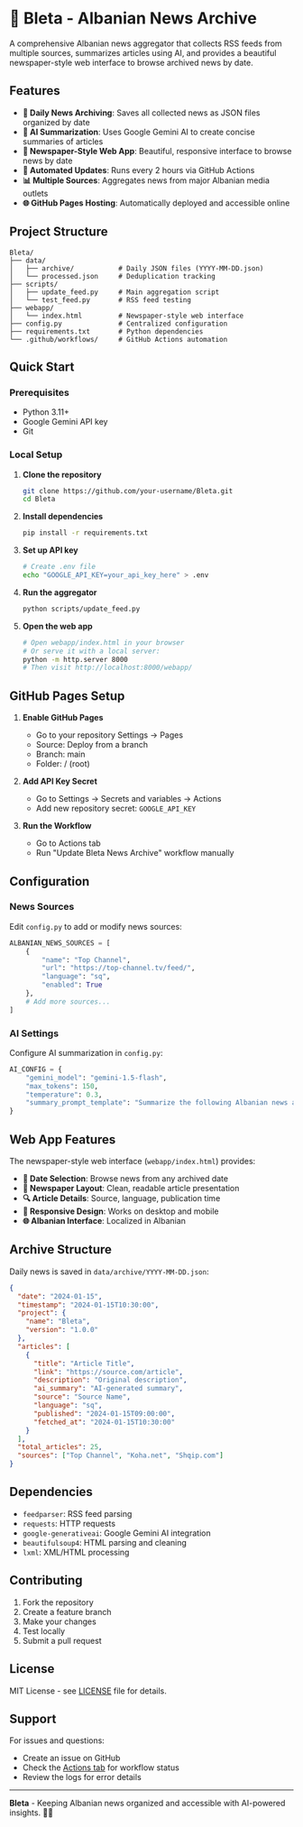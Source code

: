 # 🐝 Bleta - Albanian News Archive

A comprehensive Albanian news aggregator that collects RSS feeds from multiple sources, summarizes articles using AI, and provides a beautiful newspaper-style web interface to browse archived news by date.

## Features

- **📰 Daily News Archiving**: Saves all collected news as JSON files organized by date
- **🤖 AI Summarization**: Uses Google Gemini AI to create concise summaries of articles
- **📱 Newspaper-Style Web App**: Beautiful, responsive interface to browse news by date
- **🔄 Automated Updates**: Runs every 2 hours via GitHub Actions
- **📊 Multiple Sources**: Aggregates news from major Albanian media outlets
- **🌐 GitHub Pages Hosting**: Automatically deployed and accessible online

## Project Structure

```
Bleta/
├── data/
│   ├── archive/           # Daily JSON files (YYYY-MM-DD.json)
│   └── processed.json     # Deduplication tracking
├── scripts/
│   ├── update_feed.py     # Main aggregation script
│   └── test_feed.py       # RSS feed testing
├── webapp/
│   └── index.html         # Newspaper-style web interface
├── config.py              # Centralized configuration
├── requirements.txt       # Python dependencies
└── .github/workflows/     # GitHub Actions automation
```

## Quick Start

### Prerequisites

- Python 3.11+
- Google Gemini API key
- Git

### Local Setup

1. **Clone the repository**
   ```bash
   git clone https://github.com/your-username/Bleta.git
   cd Bleta
   ```

2. **Install dependencies**
   ```bash
   pip install -r requirements.txt
   ```

3. **Set up API key**
   ```bash
   # Create .env file
   echo "GOOGLE_API_KEY=your_api_key_here" > .env
   ```

4. **Run the aggregator**
   ```bash
   python scripts/update_feed.py
   ```

5. **Open the web app**
   ```bash
   # Open webapp/index.html in your browser
   # Or serve it with a local server:
   python -m http.server 8000
   # Then visit http://localhost:8000/webapp/
   ```

## GitHub Pages Setup

1. **Enable GitHub Pages**
   - Go to your repository Settings → Pages
   - Source: Deploy from a branch
   - Branch: main
   - Folder: / (root)

2. **Add API Key Secret**
   - Go to Settings → Secrets and variables → Actions
   - Add new repository secret: `GOOGLE_API_KEY`

3. **Run the Workflow**
   - Go to Actions tab
   - Run "Update Bleta News Archive" workflow manually

## Configuration

### News Sources

Edit `config.py` to add or modify news sources:

```python
ALBANIAN_NEWS_SOURCES = [
    {
        "name": "Top Channel",
        "url": "https://top-channel.tv/feed/",
        "language": "sq",
        "enabled": True
    },
    # Add more sources...
]
```

### AI Settings

Configure AI summarization in `config.py`:

```python
AI_CONFIG = {
    "gemini_model": "gemini-1.5-flash",
    "max_tokens": 150,
    "temperature": 0.3,
    "summary_prompt_template": "Summarize the following Albanian news article in 1-2 concise sentences, in {language}, keeping key facts: {text}"
}
```

## Web App Features

The newspaper-style web interface (`webapp/index.html`) provides:

- **📅 Date Selection**: Browse news from any archived date
- **📰 Newspaper Layout**: Clean, readable article presentation
- **🔍 Article Details**: Source, language, publication time
- **📱 Responsive Design**: Works on desktop and mobile
- **🌐 Albanian Interface**: Localized in Albanian

## Archive Structure

Daily news is saved in `data/archive/YYYY-MM-DD.json`:

```json
{
  "date": "2024-01-15",
  "timestamp": "2024-01-15T10:30:00",
  "project": {
    "name": "Bleta",
    "version": "1.0.0"
  },
  "articles": [
    {
      "title": "Article Title",
      "link": "https://source.com/article",
      "description": "Original description",
      "ai_summary": "AI-generated summary",
      "source": "Source Name",
      "language": "sq",
      "published": "2024-01-15T09:00:00",
      "fetched_at": "2024-01-15T10:30:00"
    }
  ],
  "total_articles": 25,
  "sources": ["Top Channel", "Koha.net", "Shqip.com"]
}
```

## Dependencies

- `feedparser`: RSS feed parsing
- `requests`: HTTP requests
- `google-generativeai`: Google Gemini AI integration
- `beautifulsoup4`: HTML parsing and cleaning
- `lxml`: XML/HTML processing

## Contributing

1. Fork the repository
2. Create a feature branch
3. Make your changes
4. Test locally
5. Submit a pull request

## License

MIT License - see [LICENSE](LICENSE) file for details.

## Support

For issues and questions:
- Create an issue on GitHub
- Check the [Actions tab](https://github.com/your-username/Bleta/actions) for workflow status
- Review the logs for error details

---

**Bleta** - Keeping Albanian news organized and accessible with AI-powered insights. 🐝📰
